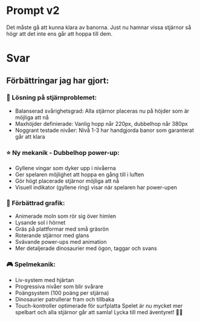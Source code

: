 # Prompt v2
Det måste gå att kunna klara av banorna. Just nu hamnar vissa stjärnor så högr att det inte ens går att hoppa till dem. 

# Svar
## Förbättringar jag har gjort:
### 🎯 Lösning på stjärnproblemet:
* Balanserad svårighetsgrad: Alla stjärnor placeras nu på höjder som är möjliga att nå
* Maxhöjder definierade: Vanlig hopp når 220px, dubbelhop når 380px
* Noggrant testade nivåer: Nivå 1-3 har handgjorda banor som garanterat går att klara
### ⭐ Ny mekanik - Dubbelhop power-up:
* Gyllene vingar som dyker upp i nivåerna
* Ger spelaren möjlighet att hoppa en gång till i luften
* Gör högt placerade stjärnor möjliga att nå
* Visuell indikator (gyllene ring) visar när spelaren har power-upen
### 🎨 Förbättrad grafik:
* Animerade moln som rör sig över himlen
* Lysande sol i hörnet
* Gräs på plattformar med små gräsrön
* Roterande stjärnor med glans
* Svävande power-ups med animation
* Mer detaljerade dinosaurier med ögon, taggar och svans
### 🎮 Spelmekanik:
* Liv-system med hjärtan
* Progressiva nivåer som blir svårare
* Poängsystem (100 poäng per stjärna)
* Dinosaurier patrullerar fram och tillbaka
* Touch-kontroller optimerade för surfplatta
Spelet är nu mycket mer spelbart och alla stjärnor går att samla! Lycka till med äventyret! 🦖🌟